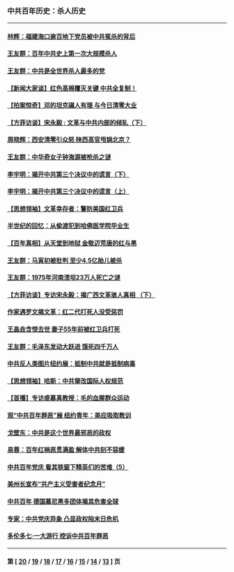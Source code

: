 ### 中共百年历史：杀人历史
---
#### [林辉：福建海口逾百地下党员被中共冤杀的背后](../../pages/nf1176106/n13878946.md?03020430) 
#### [王友群：百年中共史上第一次大规模杀人](../../pages/nf1176106/n13863785.md?03020430) 
#### [王友群：中共是全世界杀人最多的党](../../pages/nf1176106/n13860689.md?03020430) 
#### [【新闻大家谈】红色高棉覆灭关键 中共全复制！](../../pages/nf1176106/n13850222.md?03020430) 
#### [【拍案惊奇】邓的坦克碾人有理 与今日清零大业](../../pages/nf1176106/n13729574.md?03020430) 
#### [【方菲访谈】宋永毅 : 文革与中共内部的倾轧（下）](../../pages/nf1176106/n13486836.md?03020430) 
#### [周晓辉：西安清零引众怒 陕西高官甩锅北京？](../../pages/nf1176106/n13484627.md?03020430) 
#### [王友群：中华奇女子钟海源被枪杀之谜](../../pages/nf1176106/n13430555.md?03020430) 
#### [李宇明：揭开中共第三个决议中的谎言（下）](../../pages/nf1176106/n13389389.md?03020430) 
#### [李宇明：揭开中共第三个决议中的谎言（上）](../../pages/nf1176106/n13388697.md?03020430) 
#### [【思想领袖】文革幸存者：警防美国红卫兵](../../pages/nf1176106/n13339289.md?03020430) 
#### [半世纪的回忆：从偷渡犯到哈佛医学院毕业生](../../pages/nf1176106/n13345328.md?03020430) 
#### [【百年真相】从天堂到地狱 金敬迈荒唐的红与黑](../../pages/nf1176106/n13336995.md?03020430) 
#### [王友群：马寅初被批判 至少4.5亿胎儿被杀](../../pages/nf1176106/n13260313.md?03020430) 
#### [王友群：1975年河南溃坝23万人死亡之谜](../../pages/nf1176106/n13231576.md?03020430) 
#### [【方菲访谈】专访宋永毅：揭广西文革骇人真相 （下）](../../pages/nf1176106/n13209074.md?03020430) 
#### [作家遇罗文揭文革：红二代打死人没受惩罚](../../pages/nf1176106/n13205254.md?03020430) 
#### [王晶垚含恨去世 妻子55年前被红卫兵打死](../../pages/nf1176106/n13203590.md?03020430) 
#### [王友群：毛泽东发动大跃进 饿死四千万人](../../pages/nf1176106/n13177158.md?03020430) 
#### [中共反人类图片纽约展：抵制中共就是抵制病毒](../../pages/nf1176106/n13115371.md?03020430) 
#### [【思想领袖】哈斯：中共窜改国际人权规范](../../pages/nf1176106/n13053647.md?03020430) 
#### [【首播】专访盛慕真教授：毛的血腥群众运动](../../pages/nf1176106/n13091782.md?03020430) 
#### [观“中共百年罪恶”展 纽约青年：美应吸取教训](../../pages/nf1176106/n13085246.md?03020430) 
#### [戈壁东：中共是这个世界最邪恶的政权](../../pages/nf1176106/n13085641.md?03020430) 
#### [易蓉：百年红祸恶贯满盈 解体中共刻不容缓](../../pages/nf1176106/n13084455.md?03020430) 
#### [中共百年党庆 看其铁窗下精英们的苦难（5）](../../pages/nf1176106/n13076766.md?03020430) 
#### [美州长宣布“共产主义受害者纪念月”](../../pages/nf1176106/n13074024.md?03020430) 
#### [中共百年 德国慕尼黑多团体揭其危害全球](../../pages/nf1176106/n13068873.md?03020430) 
#### [专家：中共党庆异象 凸显政权陷末日危机](../../pages/nf1176106/n13067084.md?03020430) 
#### [多伦多七·一大游行 控诉中共百年罪恶](../../pages/nf1176106/n13062043.md?03020430) 

---
#### 第 [ [20](./20.md?03020430) / [19](./19.md?03020430) / [18](./18.md?03020430) / [17](./17.md?03020430) / [16](./16.md?03020430) / [15](./15.md?03020430) / [14](./14.md?03020430) / [13](./13.md?03020430) ] 页
